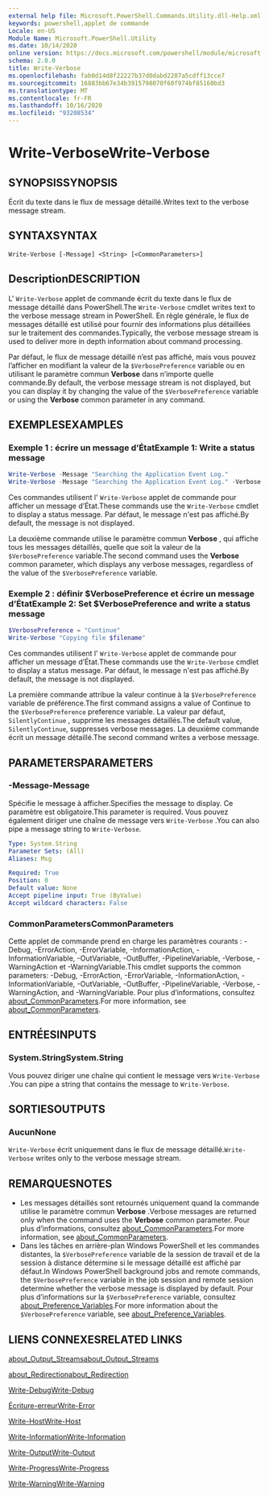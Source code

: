 ```yaml
---
external help file: Microsoft.PowerShell.Commands.Utility.dll-Help.xml
keywords: powershell,applet de commande
Locale: en-US
Module Name: Microsoft.PowerShell.Utility
ms.date: 10/14/2020
online version: https://docs.microsoft.com/powershell/module/microsoft.powershell.utility/write-verbose?view=powershell-7.1&WT.mc_id=ps-gethelp
schema: 2.0.0
title: Write-Verbose
ms.openlocfilehash: fab0d14d8f22227b37d0dabd2287a5cdff13cce7
ms.sourcegitcommit: 16883bb67e34b3915798070f60f974bf85160bd3
ms.translationtype: MT
ms.contentlocale: fr-FR
ms.lasthandoff: 10/16/2020
ms.locfileid: "93208534"
---
```

# <span data-ttu-id="f349e-103">Write-Verbose</span><span class="sxs-lookup"><span data-stu-id="f349e-103">Write-Verbose</span></span>

## <span data-ttu-id="f349e-104">SYNOPSIS</span><span class="sxs-lookup"><span data-stu-id="f349e-104">SYNOPSIS</span></span>
<span data-ttu-id="f349e-105">Écrit du texte dans le flux de message détaillé.</span><span class="sxs-lookup"><span data-stu-id="f349e-105">Writes text to the verbose message stream.</span></span>

## <span data-ttu-id="f349e-106">SYNTAX</span><span class="sxs-lookup"><span data-stu-id="f349e-106">SYNTAX</span></span>

```
Write-Verbose [-Message] <String> [<CommonParameters>]
```

## <span data-ttu-id="f349e-107">Description</span><span class="sxs-lookup"><span data-stu-id="f349e-107">DESCRIPTION</span></span>

<span data-ttu-id="f349e-108">L' `Write-Verbose` applet de commande écrit du texte dans le flux de message détaillé dans PowerShell.</span><span class="sxs-lookup"><span data-stu-id="f349e-108">The `Write-Verbose` cmdlet writes text to the verbose message stream in PowerShell.</span></span> <span data-ttu-id="f349e-109">En règle générale, le flux de messages détaillé est utilisé pour fournir des informations plus détaillées sur le traitement des commandes.</span><span class="sxs-lookup"><span data-stu-id="f349e-109">Typically, the verbose message stream is used to deliver more in depth information about command processing.</span></span>

<span data-ttu-id="f349e-110">Par défaut, le flux de message détaillé n’est pas affiché, mais vous pouvez l’afficher en modifiant la valeur de la `$VerbosePreference` variable ou en utilisant le paramètre commun **Verbose** dans n’importe quelle commande.</span><span class="sxs-lookup"><span data-stu-id="f349e-110">By default, the verbose message stream is not displayed, but you can display it by changing the value of the `$VerbosePreference` variable or using the **Verbose** common parameter in any command.</span></span>

## <span data-ttu-id="f349e-111">EXEMPLES</span><span class="sxs-lookup"><span data-stu-id="f349e-111">EXAMPLES</span></span>

### <span data-ttu-id="f349e-112">Exemple 1 : écrire un message d’État</span><span class="sxs-lookup"><span data-stu-id="f349e-112">Example 1: Write a status message</span></span>

```powershell
Write-Verbose -Message "Searching the Application Event Log."
Write-Verbose -Message "Searching the Application Event Log." -Verbose
```

<span data-ttu-id="f349e-113">Ces commandes utilisent l' `Write-Verbose` applet de commande pour afficher un message d’État.</span><span class="sxs-lookup"><span data-stu-id="f349e-113">These commands use the `Write-Verbose` cmdlet to display a status message.</span></span> <span data-ttu-id="f349e-114">Par défaut, le message n'est pas affiché.</span><span class="sxs-lookup"><span data-stu-id="f349e-114">By default, the message is not displayed.</span></span>

<span data-ttu-id="f349e-115">La deuxième commande utilise le paramètre commun **Verbose** , qui affiche tous les messages détaillés, quelle que soit la valeur de la `$VerbosePreference` variable.</span><span class="sxs-lookup"><span data-stu-id="f349e-115">The second command uses the **Verbose** common parameter, which displays any verbose messages, regardless of the value of the `$VerbosePreference` variable.</span></span>

### <span data-ttu-id="f349e-116">Exemple 2 : définir $VerbosePreference et écrire un message d’État</span><span class="sxs-lookup"><span data-stu-id="f349e-116">Example 2: Set $VerbosePreference and write a status message</span></span>

```powershell
$VerbosePreference = "Continue"
Write-Verbose "Copying file $filename"
```

<span data-ttu-id="f349e-117">Ces commandes utilisent l' `Write-Verbose` applet de commande pour afficher un message d’État.</span><span class="sxs-lookup"><span data-stu-id="f349e-117">These commands use the `Write-Verbose` cmdlet to display a status message.</span></span> <span data-ttu-id="f349e-118">Par défaut, le message n'est pas affiché.</span><span class="sxs-lookup"><span data-stu-id="f349e-118">By default, the message is not displayed.</span></span>

<span data-ttu-id="f349e-119">La première commande attribue la valeur continue à la `$VerbosePreference` variable de préférence.</span><span class="sxs-lookup"><span data-stu-id="f349e-119">The first command assigns a value of Continue to the `$VerbosePreference` preference variable.</span></span> <span data-ttu-id="f349e-120">La valeur par défaut, `SilentlyContinue` , supprime les messages détaillés.</span><span class="sxs-lookup"><span data-stu-id="f349e-120">The default value, `SilentlyContinue`, suppresses verbose messages.</span></span> <span data-ttu-id="f349e-121">La deuxième commande écrit un message détaillé.</span><span class="sxs-lookup"><span data-stu-id="f349e-121">The second command writes a verbose message.</span></span>

## <span data-ttu-id="f349e-122">PARAMETERS</span><span class="sxs-lookup"><span data-stu-id="f349e-122">PARAMETERS</span></span>

### <span data-ttu-id="f349e-123">-Message</span><span class="sxs-lookup"><span data-stu-id="f349e-123">-Message</span></span>

<span data-ttu-id="f349e-124">Spécifie le message à afficher.</span><span class="sxs-lookup"><span data-stu-id="f349e-124">Specifies the message to display.</span></span> <span data-ttu-id="f349e-125">Ce paramètre est obligatoire.</span><span class="sxs-lookup"><span data-stu-id="f349e-125">This parameter is required.</span></span> <span data-ttu-id="f349e-126">Vous pouvez également diriger une chaîne de message vers `Write-Verbose` .</span><span class="sxs-lookup"><span data-stu-id="f349e-126">You can also pipe a message string to `Write-Verbose`.</span></span>

```yaml
Type: System.String
Parameter Sets: (All)
Aliases: Msg

Required: True
Position: 0
Default value: None
Accept pipeline input: True (ByValue)
Accept wildcard characters: False
```

### <span data-ttu-id="f349e-127">CommonParameters</span><span class="sxs-lookup"><span data-stu-id="f349e-127">CommonParameters</span></span>

<span data-ttu-id="f349e-128">Cette applet de commande prend en charge les paramètres courants : -Debug, -ErrorAction, -ErrorVariable, -InformationAction, -InformationVariable, -OutVariable, -OutBuffer, -PipelineVariable, -Verbose, -WarningAction et -WarningVariable.</span><span class="sxs-lookup"><span data-stu-id="f349e-128">This cmdlet supports the common parameters: -Debug, -ErrorAction, -ErrorVariable, -InformationAction, -InformationVariable, -OutVariable, -OutBuffer, -PipelineVariable, -Verbose, -WarningAction, and -WarningVariable.</span></span> <span data-ttu-id="f349e-129">Pour plus d’informations, consultez [about_CommonParameters](../Microsoft.PowerShell.Core/About/about_CommonParameters.md).</span><span class="sxs-lookup"><span data-stu-id="f349e-129">For more information, see [about_CommonParameters](../Microsoft.PowerShell.Core/About/about_CommonParameters.md).</span></span>

## <span data-ttu-id="f349e-130">ENTRÉES</span><span class="sxs-lookup"><span data-stu-id="f349e-130">INPUTS</span></span>

### <span data-ttu-id="f349e-131">System.String</span><span class="sxs-lookup"><span data-stu-id="f349e-131">System.String</span></span>

<span data-ttu-id="f349e-132">Vous pouvez diriger une chaîne qui contient le message vers `Write-Verbose` .</span><span class="sxs-lookup"><span data-stu-id="f349e-132">You can pipe a string that contains the message to `Write-Verbose`.</span></span>

## <span data-ttu-id="f349e-133">SORTIES</span><span class="sxs-lookup"><span data-stu-id="f349e-133">OUTPUTS</span></span>

### <span data-ttu-id="f349e-134">Aucun</span><span class="sxs-lookup"><span data-stu-id="f349e-134">None</span></span>

<span data-ttu-id="f349e-135">`Write-Verbose` écrit uniquement dans le flux de message détaillé.</span><span class="sxs-lookup"><span data-stu-id="f349e-135">`Write-Verbose` writes only to the verbose message stream.</span></span>

## <span data-ttu-id="f349e-136">REMARQUES</span><span class="sxs-lookup"><span data-stu-id="f349e-136">NOTES</span></span>

- <span data-ttu-id="f349e-137">Les messages détaillés sont retournés uniquement quand la commande utilise le paramètre commun **Verbose** .</span><span class="sxs-lookup"><span data-stu-id="f349e-137">Verbose messages are returned only when the command uses the **Verbose** common parameter.</span></span> <span data-ttu-id="f349e-138">Pour plus d’informations, consultez [about_CommonParameters](https://go.microsoft.com/fwlink/?LinkID=113216).</span><span class="sxs-lookup"><span data-stu-id="f349e-138">For more information, see [about_CommonParameters](https://go.microsoft.com/fwlink/?LinkID=113216).</span></span>
- <span data-ttu-id="f349e-139">Dans les tâches en arrière-plan Windows PowerShell et les commandes distantes, la `$VerbosePreference` variable de la session de travail et de la session à distance détermine si le message détaillé est affiché par défaut.</span><span class="sxs-lookup"><span data-stu-id="f349e-139">In Windows PowerShell background jobs and remote commands, the `$VerbosePreference` variable in the job session and remote session determine whether the verbose message is displayed by default.</span></span>
  <span data-ttu-id="f349e-140">Pour plus d’informations sur la `$VerbosePreference` variable, consultez [about_Preference_Variables](../Microsoft.PowerShell.Core/About/about_Preference_Variables.md).</span><span class="sxs-lookup"><span data-stu-id="f349e-140">For more information about the `$VerbosePreference` variable, see [about_Preference_Variables](../Microsoft.PowerShell.Core/About/about_Preference_Variables.md).</span></span>

## <span data-ttu-id="f349e-141">LIENS CONNEXES</span><span class="sxs-lookup"><span data-stu-id="f349e-141">RELATED LINKS</span></span>

[<span data-ttu-id="f349e-142">about_Output_Streams</span><span class="sxs-lookup"><span data-stu-id="f349e-142">about_Output_Streams</span></span>](../Microsoft.PowerShell.Core/About/about_Output_Streams.md)

[<span data-ttu-id="f349e-143">about_Redirection</span><span class="sxs-lookup"><span data-stu-id="f349e-143">about_Redirection</span></span>](../Microsoft.PowerShell.Core/About/about_Redirection.md)

[<span data-ttu-id="f349e-144">Write-Debug</span><span class="sxs-lookup"><span data-stu-id="f349e-144">Write-Debug</span></span>](Write-Debug.md)

[<span data-ttu-id="f349e-145">Écriture-erreur</span><span class="sxs-lookup"><span data-stu-id="f349e-145">Write-Error</span></span>](Write-Error.md)

[<span data-ttu-id="f349e-146">Write-Host</span><span class="sxs-lookup"><span data-stu-id="f349e-146">Write-Host</span></span>](Write-Host.md)

[<span data-ttu-id="f349e-147">Write-Information</span><span class="sxs-lookup"><span data-stu-id="f349e-147">Write-Information</span></span>](Write-Information.md)

[<span data-ttu-id="f349e-148">Write-Output</span><span class="sxs-lookup"><span data-stu-id="f349e-148">Write-Output</span></span>](Write-Output.md)

[<span data-ttu-id="f349e-149">Write-Progress</span><span class="sxs-lookup"><span data-stu-id="f349e-149">Write-Progress</span></span>](Write-Progress.md)

[<span data-ttu-id="f349e-150">Write-Warning</span><span class="sxs-lookup"><span data-stu-id="f349e-150">Write-Warning</span></span>](Write-Warning.md)
